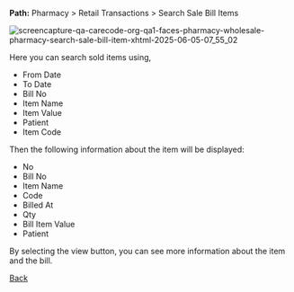 **Path:** Pharmacy > Retail Transactions > Search Sale Bill Items

![screencapture-qa-carecode-org-qa1-faces-pharmacy-wholesale-pharmacy-search-sale-bill-item-xhtml-2025-06-05-07_55_02](https://github.com/user-attachments/assets/032ca5a8-ddee-4d1d-8356-de9fc9569c83)

Here you can search sold items using,
* From Date
* To Date
* Bill No
* Item Name
* Item Value
* Patient
* Item Code

Then the following information about the item will be displayed:
* No
* Bill No
* Item Name
* Code
* Billed At
* Qty
* Bill Item Value
* Patient

By selecting the view button, you can see more information about the item and the bill.

[Back](https://github.com/hmislk/hmis/wiki/Pharmacy-Sale)


